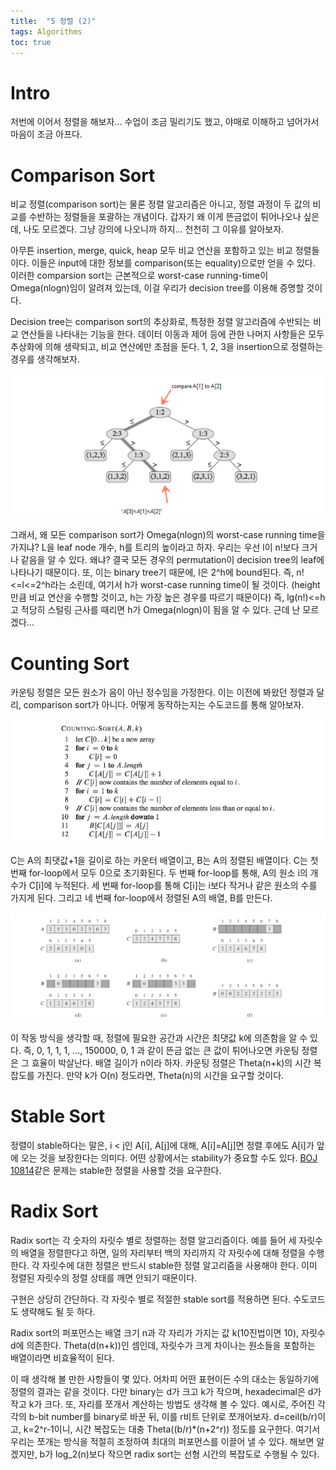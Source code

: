 ```yaml
---
title:  "5 정렬 (2)"
tags: Algorithms
toc: true
---
```


# Intro
저번에 이어서 정렬을 해보자... 수업이 조금 밀리기도 했고, 야매로 이해하고 넘어가서 마음이 조금 아프다.


# Comparison Sort
비교 정렬(comparison sort)는 물론 정렬 알고리즘은 아니고, 정렬 과정이 두 값의 비교를 수반하는 정렬들을 포괄하는 개념이다. 갑자기 왜 이게 뜬금없이 튀어나오나 싶은데, 나도 모르겠다. 그냥 강의에 나오니까 하지... 천천히 그 이유를 알아보자.

아무튼 insertion, merge, quick, heap 모두 비교 연산을 포함하고 있는 비교 정렬들이다. 이들은 input에 대한 정보를 comparison(또는 equality)으로만 얻을 수 있다. 이러한 comparsion sort는 근본적으로 worst-case running-time이 Omega(nlogn)임이 알려져 있는데, 이걸 우리가 decision tree를 이용해 증명할 것이다.

Decision tree는 comparison sort의 추상화로, 특정한 정렬 알고리즘에 수반되는 비교 연산들을 나타내는 기능을 한다. 데이터 이동과 제어 등에 관한 나머지 사항들은 모두 추상화에 의해 생략되고, 비교 연산에만 초점을 둔다. 1, 2, 3을 insertion으로 정렬하는 경우를 생각해보자.

![](/imgs/algorithm/algo10.png)

그래서, 왜 모든 comparison sort가 Omega(nlogn)의 worst-case running time을 가지냐? L을 leaf node 개수, h를 트리의 높이라고 하자. 우리는 우선 l이 n!보다 크거나 같음을 알 수 있다. 왜냐? 결국 모든 경우의 permutation이 decision tree의 leaf에 나타나기 때문이다. 또, 이는 binary tree기 때문에, l은 2^h에 bound된다. 즉, n!<=l<=2^h라는 소린데, 여기서 h가 worst-case running time이 될 것이다. (height만큼 비교 연산을 수행할 것이고, h는 가장 높은 경우를 따르기 때문이다) 즉, lg(n!)<=h 고 적당히 스털링 근사를 때리면 h가 Omega(nlogn)이 됨을 알 수 있다. 근데 난 모르겠다...


# Counting Sort
카운팅 정렬은 모든 원소가 음이 아닌 정수임을 가정한다. 이는 이전에 봐왔던 정렬과 달리, comparison sort가 아니다. 어떻게 동작하는지는 수도코드를 통해 알아보자.

![](/imgs/algorithm/algo11.png)

C는 A의 최댓값+1을 길이로 하는 카운터 배열이고, B는 A의 정렬된 배열이다. C는 첫 번째 for-loop에서 모두 0으로 초기화된다. 두 번째 for-loop를 통해, A의 원소 i의 개수가 C\[i]에 누적된다. 세 번째 for-loop를 통해 C\[i]는 i보다 작거나 같은 원소의 수를 가지게 된다. 그리고 네 번째 for-loop에서 정렬된 A의 배열, B를 만든다.

![](/imgs/algorithm/algo12.png)

이 작동 방식을 생각할 때, 정렬에 필요한 공간과 시간은 최댓값 k에 의존함을 알 수 있다. 즉, 0, 1, 1, 1, ..., 150000, 0, 1 과 같이 뜬금 없는 큰 값이 튀어나오면 카운팅 정렬은 그 효율이 박살난다. 배열 길이가 n이라 하자. 카운팅 정렬은 Theta(n+k)의 시간 복잡도를 가진다. 만약 k가 O(n) 정도라면, Theta(n)의 시간을 요구할 것이다. 


# Stable Sort
정렬이 stable하다는 말은, i < j인 A\[i], A\[j]에 대해, A\[i]=A\[j]면 정렬 후에도 A\[i]가 앞에 오는 것을 보장한다는 의미다. 어떤 상황에서는 stability가 중요할 수도 있다. [BOJ 10814](https://www.acmicpc.net/problem/10814)같은 문제는 stable한 정렬을 사용할 것을 요구한다.


# Radix Sort
Radix sort는 각 숫자의 자릿수 별로 정렬하는 정렬 알고리즘이다. 예를 들어 세 자릿수의 배열을 정렬한다고 하면, 일의 자리부터 백의 자리까지 각 자릿수에 대해 정렬을 수행한다. 각 자릿수에 대한 정렬은 반드시 stable한 정렬 알고리즘을 사용해야 한다. 이미 정렬된 자릿수의 정렬 상태를 깨면 안되기 때문이다.

구현은 상당히 간단하다. 각 자릿수 별로 적절한 stable sort를 적용하면 된다. 수도코드도 생략해도 될 듯 하다.

Radix sort의 퍼포먼스는 배열 크기 n과 각 자리가 가지는 값 k(10진법이면 10), 자릿수 d에 의존한다. Theta(d(n+k))인 셈인데, 자릿수가 크게 차이나는 원소들을 포함하는 배열이라면 비효율적이 된다.

이 때 생각해 볼 만한 사항들이 몇 있다. 어차피 어떤 표현이든 수의 대소는 동일하기에 정렬의 결과는 같을 것이다. 다만 binary는 d가 크고 k가 작으며, hexadecimal은 d가 작고 k가 크다. 또, 자리를 쪼개서 계산하는 방법도 생각해 볼 수 있다. 예시로, 주어진 각각의 b-bit number를 binary로 바꾼 뒤, 이를 r비트 단위로 쪼개어보자. d=ceil(b/r)이고, k=2^r-1이니, 시간 복잡도는 대충 Theta((b/r)\*(n+2^r)) 정도를 요구한다. 여기서 우리는 쪼개는 방식을 적절히 조정하여 최대의 퍼포먼스를 이끌어 낼 수 있다. 해보면 알겠지만, b가 log_2(n)보다 작으면 radix sort는 선형 시간의 복잡도로 수행될 수 있다.














